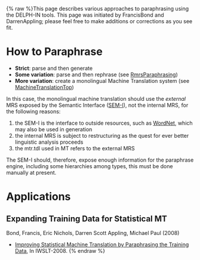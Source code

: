 {% raw %}This page describes various approaches to paraphrasing using the
DELPH-IN tools. This page was initiated by FrancisBond
and DarrenAppling; please feel free to make additions
or corrections as you see fit.

# How to Paraphrase

- **Strict**: parse and then generate
- **Some variation**: parse and then rephrase (see
[RmrsParaphrasing](https://delph-in.github.io/docs/tools/RmrsParaphrasing))
- **More variation**: create a monolingual Machine Translation system
(see [MachineTranslationTop](https://delph-in.github.io/docs/garage/MachineTranslationTop))

In this case, the monolingual machine translation should use the
*external* MRS exposed by the Semantic Interface ([SEM-I](https://delph-in.github.io/docs/tools/RmrsSemi)),
not the internal MRS, for the following reasons:

1. the SEM-I is the interface to outside resources, such as
[WordNet](/WordNet), which may also be used in generation
2. the internal MRS is subject to restructuring as the quest for ever
better linguistic analysis proceeds
3. the mtr.tdl used in MT refers to the external MRS

The SEM-I should, therefore, expose enough information for the
paraphrase engine, including some hierarchies among types, this must be
done manually at present.

# Applications

## Expanding Training Data for Statistical MT

Bond, Francis, Eric Nichols, Darren Scott Appling, Michael Paul (2008)

- [Improving Statistical Machine Translation by Paraphrasing the
Training
Data](http://www2.nict.go.jp/x/x161/en/member/bond/pubs/2008-iwslt-smt-para.pdf),
In IWSLT-2008.
<update date omitted for speed>{% endraw %}